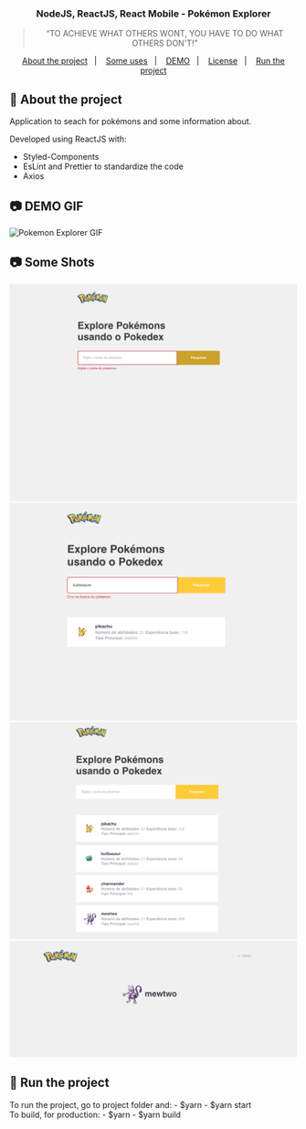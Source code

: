 <h3 align="center">
  NodeJS, ReactJS, React Mobile - Pokémon Explorer
</h3>

<blockquote align="center">“TO ACHIEVE WHAT OTHERS WONT, YOU HAVE TO DO WHAT OTHERS DON'T!”</blockquote>

<p align="center">
  <a href="#rocket-about-the-project">About the project</a>&nbsp;&nbsp;&nbsp;|&nbsp;&nbsp;&nbsp;
  <a href="#construction_worker-tools">Some uses</a>&nbsp;&nbsp;&nbsp;|&nbsp;&nbsp;&nbsp;
  <a href="#camera">DEMO</a>&nbsp;&nbsp;&nbsp;|&nbsp;&nbsp;&nbsp;
  <a href="#memo-license">License</a>&nbsp;&nbsp;&nbsp;|&nbsp;&nbsp;&nbsp;
  <a href="#rocket-run-the-project">Run the project</a>
</p>

## :rocket: About the project

Application to seach for pokémons and some information about.

Developed using ReactJS with:

- Styled-Components
- EsLint and Prettier to standardize the code
- Axios

## :camera: DEMO GIF

![Pokemon Explorer GIF](imgs/pokeExplorer.gif)

## :camera: Some Shots

![image](imgs/error_without_name.png)
![image](imgs/wrong_name.png)
![image](imgs/poke_list.png)
![image](imgs/poke_info.png)

## :rocket: Run the project

<p>
  To run the project, go to project folder and:
  - $yarn
  - $yarn start
  <br />
  To build, for production:
  - $yarn
  - $yarn build
</p>

